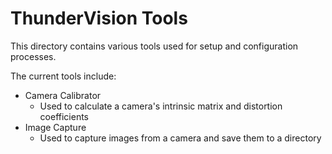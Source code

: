 # ThunderVision Tools
This directory contains various tools used for setup and configuration processes.

The current tools include:
* Camera Calibrator
  - Used to calculate a camera's intrinsic matrix and distortion coefficients
* Image Capture
  - Used to capture images from a camera and save them to a directory
